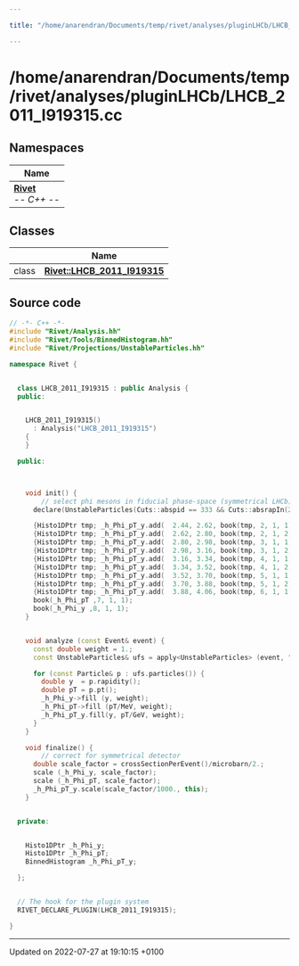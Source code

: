 ```yaml
---

title: "/home/anarendran/Documents/temp/rivet/analyses/pluginLHCb/LHCB_2011_I919315.cc"

---
```


# /home/anarendran/Documents/temp/rivet/analyses/pluginLHCb/LHCB_2011_I919315.cc



## Namespaces

| Name           |
| -------------- |
| **[Rivet](http://example.org/namespaces/namespacerivet/)** <br>-*- C++ -*-  |

## Classes

|                | Name           |
| -------------- | -------------- |
| class | **[Rivet::LHCB_2011_I919315](http://example.org/classes/classrivet_1_1lhcb__2011__i919315/)**  |




## Source code

```cpp
// -*- C++ -*-
#include "Rivet/Analysis.hh"
#include "Rivet/Tools/BinnedHistogram.hh"
#include "Rivet/Projections/UnstableParticles.hh"

namespace Rivet {


  class LHCB_2011_I919315 : public Analysis {
  public:


    LHCB_2011_I919315()
      : Analysis("LHCB_2011_I919315")
    {
    }

  public:



    void init() {
        // select phi mesons in fiducial phase-space (symmetrical LHCb)
      declare(UnstableParticles(Cuts::abspid == 333 && Cuts::absrapIn(2.44, 4.06) && Cuts::ptIn(0.6*GeV, 5.0*GeV)), "phiFS");

      {Histo1DPtr tmp; _h_Phi_pT_y.add(  2.44, 2.62, book(tmp, 2, 1, 1));}
      {Histo1DPtr tmp; _h_Phi_pT_y.add(  2.62, 2.80, book(tmp, 2, 1, 2));}
      {Histo1DPtr tmp; _h_Phi_pT_y.add(  2.80, 2.98, book(tmp, 3, 1, 1));}
      {Histo1DPtr tmp; _h_Phi_pT_y.add(  2.98, 3.16, book(tmp, 3, 1, 2));}
      {Histo1DPtr tmp; _h_Phi_pT_y.add(  3.16, 3.34, book(tmp, 4, 1, 1));}
      {Histo1DPtr tmp; _h_Phi_pT_y.add(  3.34, 3.52, book(tmp, 4, 1, 2));}
      {Histo1DPtr tmp; _h_Phi_pT_y.add(  3.52, 3.70, book(tmp, 5, 1, 1));}
      {Histo1DPtr tmp; _h_Phi_pT_y.add(  3.70, 3.88, book(tmp, 5, 1, 2));}
      {Histo1DPtr tmp; _h_Phi_pT_y.add(  3.88, 4.06, book(tmp, 6, 1, 1));}
      book(_h_Phi_pT ,7, 1, 1);
      book(_h_Phi_y ,8, 1, 1);
    }


    void analyze (const Event& event) {
      const double weight = 1.;
      const UnstableParticles& ufs = apply<UnstableParticles> (event, "phiFS");

      for (const Particle& p : ufs.particles()) {
        double y  = p.rapidity();
        double pT = p.pt();
        _h_Phi_y->fill (y, weight);
        _h_Phi_pT->fill (pT/MeV, weight);
        _h_Phi_pT_y.fill(y, pT/GeV, weight);
      }
    }

    void finalize() {
        // correct for symmetrical detector
      double scale_factor = crossSectionPerEvent()/microbarn/2.;
      scale (_h_Phi_y, scale_factor);
      scale (_h_Phi_pT, scale_factor);
      _h_Phi_pT_y.scale(scale_factor/1000., this);
    }


  private:


    Histo1DPtr _h_Phi_y;
    Histo1DPtr _h_Phi_pT;
    BinnedHistogram _h_Phi_pT_y;

  };


  // The hook for the plugin system
  RIVET_DECLARE_PLUGIN(LHCB_2011_I919315);

}
```


-------------------------------

Updated on 2022-07-27 at 19:10:15 +0100
